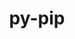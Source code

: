 ---
title: "py-pip"
layout: cache
categories: [package, develop-2023-09-17]
meta: {"versions": ["23.0", "23.1.2"], "compilers": ["cce@=15.0.1", "gcc@=11.1.0", "gcc@=11.3.0", "gcc@=12.1.0", "gcc@=7.3.1", "gcc@=7.5.0", "oneapi@=2023.2.0"], "oss": ["amzn2", "rhel8", "ubuntu18.04", "ubuntu20.04", "ubuntu22.04"], "platforms": ["linux"], "targets": ["aarch64", "neoverse_n1", "ppc64le", "x86_64", "x86_64_v3", "zen4"], "stacks": ["aws-isc", "aws-isc-aarch64", "build_systems", "data-vis-sdk", "e4s", "e4s-cray-rhel", "e4s-oneapi", "e4s-power", "gpu-tests", "radiuss", "root", "tutorial"], "num_specs": 20, "num_specs_by_stack": {"aws-isc-aarch64": 2, "root": 20, "aws-isc": 1, "e4s-cray-rhel": 1, "radiuss": 3, "build_systems": 1, "e4s-power": 4, "e4s-oneapi": 2, "data-vis-sdk": 1, "gpu-tests": 1, "e4s": 4, "tutorial": 2}}
spec_details: [{"hash": "dj3gpsfqwdwwywtpf6uftz74p5rkixpx", "compiler": "gcc@=7.3.1", "versions": ["23.1.2"], "os": "amzn2", "platform": "linux", "target": "aarch64", "variants": ["build_system=generic"], "stacks": ["aws-isc-aarch64", "root"], "size": "-", "tarball": "https://binaries.spack.io/releases/develop-2023-09-17/build_cache/linux-amzn2-aarch64/gcc-7.3.1/py-pip-23.1.2/linux-amzn2-aarch64-gcc-7.3.1-py-pip-23.1.2-dj3gpsfqwdwwywtpf6uftz74p5rkixpx.spack"}, {"hash": "smfsxs2b6y4hgrpoxa2zfxbzt5pmjoy5", "compiler": "gcc@=7.3.1", "versions": ["23.1.2"], "os": "amzn2", "platform": "linux", "target": "neoverse_n1", "variants": ["build_system=generic"], "stacks": ["aws-isc-aarch64", "root"], "size": "-", "tarball": "https://binaries.spack.io/releases/develop-2023-09-17/build_cache/linux-amzn2-neoverse_n1/gcc-7.3.1/py-pip-23.1.2/linux-amzn2-neoverse_n1-gcc-7.3.1-py-pip-23.1.2-smfsxs2b6y4hgrpoxa2zfxbzt5pmjoy5.spack"}, {"hash": "wdyyqajjfc56mjeivprk2cp55vb734jc", "compiler": "gcc@=7.3.1", "versions": ["23.1.2"], "os": "amzn2", "platform": "linux", "target": "x86_64_v3", "variants": ["build_system=generic"], "stacks": ["root", "aws-isc"], "size": "-", "tarball": "https://binaries.spack.io/releases/develop-2023-09-17/build_cache/linux-amzn2-x86_64_v3/gcc-7.3.1/py-pip-23.1.2/linux-amzn2-x86_64_v3-gcc-7.3.1-py-pip-23.1.2-wdyyqajjfc56mjeivprk2cp55vb734jc.spack"}, {"hash": "7mnxbwjica5gsaneuf5vkznfejwuogsh", "compiler": "cce@=15.0.1", "versions": ["23.1.2"], "os": "rhel8", "platform": "linux", "target": "zen4", "variants": ["build_system=generic"], "stacks": ["e4s-cray-rhel", "root"], "size": "-", "tarball": "https://binaries.spack.io/releases/develop-2023-09-17/build_cache/linux-rhel8-zen4/cce-15.0.1/py-pip-23.1.2/linux-rhel8-zen4-cce-15.0.1-py-pip-23.1.2-7mnxbwjica5gsaneuf5vkznfejwuogsh.spack"}, {"hash": "wjfpl5bqftkwpip5hevytivtmjyxf423", "compiler": "gcc@=7.5.0", "versions": ["23.1.2"], "os": "ubuntu18.04", "platform": "linux", "target": "x86_64_v3", "variants": ["build_system=generic"], "stacks": ["radiuss", "root", "build_systems"], "size": "-", "tarball": "https://binaries.spack.io/releases/develop-2023-09-17/build_cache/linux-ubuntu18.04-x86_64_v3/gcc-7.5.0/py-pip-23.1.2/linux-ubuntu18.04-x86_64_v3-gcc-7.5.0-py-pip-23.1.2-wjfpl5bqftkwpip5hevytivtmjyxf423.spack"}, {"hash": "eksecek2dq6gyngncja6k63rpu64gb7s", "compiler": "gcc@=7.5.0", "versions": ["23.0"], "os": "ubuntu18.04", "platform": "linux", "target": "x86_64_v3", "variants": ["build_system=generic"], "stacks": ["radiuss", "root"], "size": "-", "tarball": "https://binaries.spack.io/releases/develop-2023-09-17/build_cache/linux-ubuntu18.04-x86_64_v3/gcc-7.5.0/py-pip-23.0/linux-ubuntu18.04-x86_64_v3-gcc-7.5.0-py-pip-23.0-eksecek2dq6gyngncja6k63rpu64gb7s.spack"}, {"hash": "lb4mfyzskfjnjzq6sxdm4sqssntfwlv6", "compiler": "gcc@=7.5.0", "versions": ["23.1.2"], "os": "ubuntu18.04", "platform": "linux", "target": "x86_64_v3", "variants": ["build_system=generic"], "stacks": ["radiuss", "root"], "size": "-", "tarball": "https://binaries.spack.io/releases/develop-2023-09-17/build_cache/linux-ubuntu18.04-x86_64_v3/gcc-7.5.0/py-pip-23.1.2/linux-ubuntu18.04-x86_64_v3-gcc-7.5.0-py-pip-23.1.2-lb4mfyzskfjnjzq6sxdm4sqssntfwlv6.spack"}, {"hash": "5j442rdr54vcmm7rwmj7pefdfvvqvbac", "compiler": "gcc@=11.1.0", "versions": ["23.1.2"], "os": "ubuntu20.04", "platform": "linux", "target": "ppc64le", "variants": ["build_system=generic"], "stacks": ["root", "e4s-power"], "size": "-", "tarball": "https://binaries.spack.io/releases/develop-2023-09-17/build_cache/linux-ubuntu20.04-ppc64le/gcc-11.1.0/py-pip-23.1.2/linux-ubuntu20.04-ppc64le-gcc-11.1.0-py-pip-23.1.2-5j442rdr54vcmm7rwmj7pefdfvvqvbac.spack"}, {"hash": "e4o4so76oubysmgkfghqqfs7wicvq5vy", "compiler": "gcc@=11.1.0", "versions": ["23.1.2"], "os": "ubuntu20.04", "platform": "linux", "target": "ppc64le", "variants": ["build_system=generic"], "stacks": ["root", "e4s-power"], "size": "-", "tarball": "https://binaries.spack.io/releases/develop-2023-09-17/build_cache/linux-ubuntu20.04-ppc64le/gcc-11.1.0/py-pip-23.1.2/linux-ubuntu20.04-ppc64le-gcc-11.1.0-py-pip-23.1.2-e4o4so76oubysmgkfghqqfs7wicvq5vy.spack"}, {"hash": "g42kqaqo57azwxscwihgiz2gqbxkxt3l", "compiler": "gcc@=11.1.0", "versions": ["23.0"], "os": "ubuntu20.04", "platform": "linux", "target": "ppc64le", "variants": ["build_system=generic"], "stacks": ["root", "e4s-power"], "size": "-", "tarball": "https://binaries.spack.io/releases/develop-2023-09-17/build_cache/linux-ubuntu20.04-ppc64le/gcc-11.1.0/py-pip-23.0/linux-ubuntu20.04-ppc64le-gcc-11.1.0-py-pip-23.0-g42kqaqo57azwxscwihgiz2gqbxkxt3l.spack"}, {"hash": "7ktgrkrvnnpj4sm5x4nv6cgaajs7pg6z", "compiler": "gcc@=11.1.0", "versions": ["23.0"], "os": "ubuntu20.04", "platform": "linux", "target": "ppc64le", "variants": ["build_system=generic"], "stacks": ["root", "e4s-power"], "size": "-", "tarball": "https://binaries.spack.io/releases/develop-2023-09-17/build_cache/linux-ubuntu20.04-ppc64le/gcc-11.1.0/py-pip-23.0/linux-ubuntu20.04-ppc64le-gcc-11.1.0-py-pip-23.0-7ktgrkrvnnpj4sm5x4nv6cgaajs7pg6z.spack"}, {"hash": "il2edh2krsdibm7cijdih3lghge5rqj2", "compiler": "oneapi@=2023.2.0", "versions": ["23.1.2"], "os": "ubuntu20.04", "platform": "linux", "target": "x86_64", "variants": ["build_system=generic"], "stacks": ["root", "e4s-oneapi"], "size": "-", "tarball": "https://binaries.spack.io/releases/develop-2023-09-17/build_cache/linux-ubuntu20.04-x86_64/oneapi-2023.2.0/py-pip-23.1.2/linux-ubuntu20.04-x86_64-oneapi-2023.2.0-py-pip-23.1.2-il2edh2krsdibm7cijdih3lghge5rqj2.spack"}, {"hash": "xdc2y5tho72ppvfxh62cgfs3hun6dgrf", "compiler": "oneapi@=2023.2.0", "versions": ["23.0"], "os": "ubuntu20.04", "platform": "linux", "target": "x86_64", "variants": ["build_system=generic"], "stacks": ["root", "e4s-oneapi"], "size": "-", "tarball": "https://binaries.spack.io/releases/develop-2023-09-17/build_cache/linux-ubuntu20.04-x86_64/oneapi-2023.2.0/py-pip-23.0/linux-ubuntu20.04-x86_64-oneapi-2023.2.0-py-pip-23.0-xdc2y5tho72ppvfxh62cgfs3hun6dgrf.spack"}, {"hash": "b2njlysws42q3aqk3yt4i2mvu5jhof4i", "compiler": "gcc@=11.1.0", "versions": ["23.1.2"], "os": "ubuntu20.04", "platform": "linux", "target": "x86_64_v3", "variants": ["build_system=generic"], "stacks": ["root", "data-vis-sdk"], "size": "-", "tarball": "https://binaries.spack.io/releases/develop-2023-09-17/build_cache/linux-ubuntu20.04-x86_64_v3/gcc-11.1.0/py-pip-23.1.2/linux-ubuntu20.04-x86_64_v3-gcc-11.1.0-py-pip-23.1.2-b2njlysws42q3aqk3yt4i2mvu5jhof4i.spack"}, {"hash": "zhxgknnndczljoecdfvfswf6k2n4urad", "compiler": "gcc@=11.1.0", "versions": ["23.1.2"], "os": "ubuntu20.04", "platform": "linux", "target": "x86_64_v3", "variants": ["build_system=generic"], "stacks": ["gpu-tests", "e4s", "root"], "size": "-", "tarball": "https://binaries.spack.io/releases/develop-2023-09-17/build_cache/linux-ubuntu20.04-x86_64_v3/gcc-11.1.0/py-pip-23.1.2/linux-ubuntu20.04-x86_64_v3-gcc-11.1.0-py-pip-23.1.2-zhxgknnndczljoecdfvfswf6k2n4urad.spack"}, {"hash": "kapkqvy7vclnwvfknoq3vanojiahw3nw", "compiler": "gcc@=11.1.0", "versions": ["23.1.2"], "os": "ubuntu20.04", "platform": "linux", "target": "x86_64_v3", "variants": ["build_system=generic"], "stacks": ["e4s", "root"], "size": "-", "tarball": "https://binaries.spack.io/releases/develop-2023-09-17/build_cache/linux-ubuntu20.04-x86_64_v3/gcc-11.1.0/py-pip-23.1.2/linux-ubuntu20.04-x86_64_v3-gcc-11.1.0-py-pip-23.1.2-kapkqvy7vclnwvfknoq3vanojiahw3nw.spack"}, {"hash": "gslodc57wcdqmpw5gg4yzm43ob4s6drk", "compiler": "gcc@=11.1.0", "versions": ["23.0"], "os": "ubuntu20.04", "platform": "linux", "target": "x86_64_v3", "variants": ["build_system=generic"], "stacks": ["e4s", "root"], "size": "-", "tarball": "https://binaries.spack.io/releases/develop-2023-09-17/build_cache/linux-ubuntu20.04-x86_64_v3/gcc-11.1.0/py-pip-23.0/linux-ubuntu20.04-x86_64_v3-gcc-11.1.0-py-pip-23.0-gslodc57wcdqmpw5gg4yzm43ob4s6drk.spack"}, {"hash": "fgnhvfxdjqwjwbvtl5b7olvad4gwdjpx", "compiler": "gcc@=11.1.0", "versions": ["23.0"], "os": "ubuntu20.04", "platform": "linux", "target": "x86_64_v3", "variants": ["build_system=generic"], "stacks": ["e4s", "root"], "size": "-", "tarball": "https://binaries.spack.io/releases/develop-2023-09-17/build_cache/linux-ubuntu20.04-x86_64_v3/gcc-11.1.0/py-pip-23.0/linux-ubuntu20.04-x86_64_v3-gcc-11.1.0-py-pip-23.0-fgnhvfxdjqwjwbvtl5b7olvad4gwdjpx.spack"}, {"hash": "o6ckcmh5l5wiixgcsuimhjxmthe5saq4", "compiler": "gcc@=11.3.0", "versions": ["23.1.2"], "os": "ubuntu22.04", "platform": "linux", "target": "x86_64_v3", "variants": ["build_system=generic"], "stacks": ["root", "tutorial"], "size": "-", "tarball": "https://binaries.spack.io/releases/develop-2023-09-17/build_cache/linux-ubuntu22.04-x86_64_v3/gcc-11.3.0/py-pip-23.1.2/linux-ubuntu22.04-x86_64_v3-gcc-11.3.0-py-pip-23.1.2-o6ckcmh5l5wiixgcsuimhjxmthe5saq4.spack"}, {"hash": "fcvej5hfxiblkfagnrxjvpjohgd5p2cb", "compiler": "gcc@=12.1.0", "versions": ["23.1.2"], "os": "ubuntu22.04", "platform": "linux", "target": "x86_64_v3", "variants": ["build_system=generic"], "stacks": ["root", "tutorial"], "size": "-", "tarball": "https://binaries.spack.io/releases/develop-2023-09-17/build_cache/linux-ubuntu22.04-x86_64_v3/gcc-12.1.0/py-pip-23.1.2/linux-ubuntu22.04-x86_64_v3-gcc-12.1.0-py-pip-23.1.2-fcvej5hfxiblkfagnrxjvpjohgd5p2cb.spack"}]
---